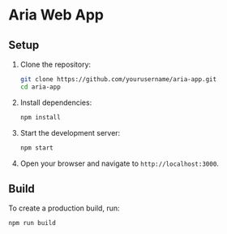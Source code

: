 
# Aria Web App

## Setup

1. Clone the repository:
    ```sh
    git clone https://github.com/yourusername/aria-app.git
    cd aria-app
    ```

2. Install dependencies:
    ```sh
    npm install
    ```

3. Start the development server:
    ```sh
    npm start
    ```

4. Open your browser and navigate to `http://localhost:3000`.

## Build

To create a production build, run:
```sh
npm run build
```
